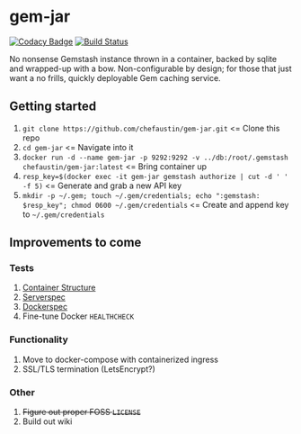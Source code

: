 # gem-jar

[![Codacy Badge](https://api.codacy.com/project/badge/Grade/6e0b9c2abb9848f2ab7dca8d227786b2)](https://app.codacy.com/app/ChefAustin/gem-jar?utm_source=github.com&utm_medium=referral&utm_content=ChefAustin/gem-jar&utm_campaign=Badge_Grade_Dashboard)
[![Build Status](https://travis-ci.org/ChefAustin/gem-jar.svg?branch=master)](https://travis-ci.org/ChefAustin/gem-jar)

No nonsense Gemstash instance thrown in a container, backed by sqlite and wrapped-up with a bow. Non-configurable by design; for those that just want a no frills, quickly deployable Gem caching service.

## Getting started
1.  `git clone https://github.com/chefaustin/gem-jar.git` <= Clone this repo
2.  `cd gem-jar` <= Navigate into it
3.  `docker run -d --name gem-jar -p 9292:9292 -v ../db:/root/.gemstash chefaustin/gem-jar:latest` <= Bring container up
4.  `resp_key=$(docker exec -it gem-jar gemstash authorize | cut -d ' ' -f 5)` <= Generate and grab a new API key
5.  `mkdir -p ~/.gem; touch ~/.gem/credentials; echo ":gemstash: $resp_key"; chmod 0600 ~/.gem/credentials` <= Create and append key to `~/.gem/credentials`

## Improvements to come
### Tests
1.  [Container Structure](https://github.com/GoogleContainerTools/container-structure-test)
2.  [Serverspec](https://github.com/mizzy/serverspec)
3.  [Dockerspec](https://github.com/zuazo/dockerspec)
4.  Fine-tune Docker `HEALTHCHECK`

### Functionality
1.  Move to docker-compose with containerized ingress
2.  SSL/TLS termination (LetsEncrypt?)

### Other
1.  ~~Figure out proper FOSS `LICENSE`~~
2.  Build out wiki
